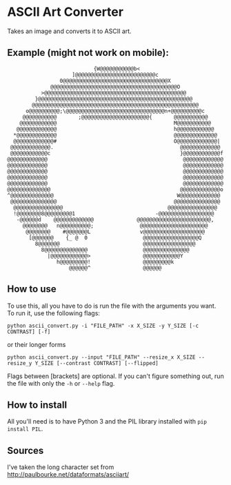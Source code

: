 # ASCII Art Converter

Takes an image and converts it to ASCII art.

## Example (might not work on mobile):
```
                            {W@@@@@@@@@@@b<
                     ]@@@@@@@@@@@@@@@@@@@@@@@@@@c
                 0@@@@@@@@@@@@@@@@@@@@@@@@@@@@@@@@@@X
              @@@@@@@@@@@@@@@@@@@@@@@@@@@@@@@@@@@@@@@@@O
           >@@@@@@@@@@@@@@@@@@@@@@@@@@@@@@@@@@@@@@@@@@@@@@
         }@@@@@@@@@@@@@@@@@@@@@@@@@@@@@@@@@@@@@@@@@@@@@@@@@@
        @@@@@@@@@@@@@@@@@@@@@@@@@@@@@@@@@@@@@@@@@@@@@@@@@@@@@@
      o@@@@@@@@@@;\@@@@@@@@@@@@@@@@@@@@@@@@@@@@@@@@n+@@@@@@@@@@c
     @@@@@@@@@@@       ;@@@@@@@@@@@@@@@@@@@@@@{       @@@@@@@@@@@
    @@@@@@@@@@@@                                      M@@@@@@@@@@@
   @@@@@@@@@@@@@                                      h@@@@@@@@@@@@
  *@@@@@@@@@@@@@                                      @@@@@@@@@@@@@@
  @@@@@@@@@@@@@#                                      O@@@@@@@@@@@@@|
 @@@@@@@@@@@@@.                                         @@@@@@@@@@@@@
 @@@@@@@@@@@@c                                          }@@@@@@@@@@@@f
@@@@@@@@@@@@@                                            @@@@@@@@@@@@@
@@@@@@@@@@@@@                                            @@@@@@@@@@@@@
@@@@@@@@@@@@@                                            @@@@@@@@@@@@@
@@@@@@@@@@@@@                                            @@@@@@@@@@@@@
@@@@@@@@@@@@@                                            @@@@@@@@@@@@@
@@@@@@@@@@@@@@                                          @@@@@@@@@@@@@o
^@@@@@@@@@@@@@@                                        W@@@@@@@@@@@@@
 @@@@@@@@@@@@@@@                                      @@@@@@@@@@@@@@@
  @@@@@@@@@@@@@@@@                                  @@@@@@@@@@@@@@@@
  !@@@@@@@@8@@@@@@@@@1                          -@@@@@@@@@@@@@@@@@@
   -@@@@@@d    @@@@@@@@@@@@@              @@@@@@@@@@@@@@@@@@@@@@@@,
     @@@@@@@@   n@@@@@@@@@@;               @@@@@@@@@@@@@@@@@@@@@@
      @@@@@@@@    #@@@@@@@L                v@@@@@@@@@@@@@@@@@@@@
       [@@@@@@@    {_ @  0                  @@@@@@@@@@@@@@@@@@Q
         8@@@@@@@                           @@@@@@@@@@@@@@@@@
           8@@@@@@@@@@@@@@                  @@@@@@@@@@@@@@@
             |@@@@@@@@@@@@>                 @@@@@@@@@@@@Y
                h@@@@@@@@@!                 @@@@@@@@@k
                    @@@@@@^                 @@@@@@                
```
## How to use

To use this, all you have to do is run the file with the arguments you want. To run it, use the following flags:

```python ascii_convert.py -i "FILE_PATH" -x X_SIZE -y Y_SIZE [-c CONTRAST] [-f]```

or their longer forms 

```python ascii_convert.py --input "FILE_PATH" --resize_x X_SIZE --resize_y Y_SIZE [--contrast CONTRAST] [--flipped]```

Flags between [brackets] are optional. If you can't figure something out, run the file with only the ```-h``` or ```--help``` flag.

## How to install

All you'll need is to have Python 3 and the PIL library installed with ```pip install PIL```. 

## Sources

I've taken the long character set from http://paulbourke.net/dataformats/asciiart/

